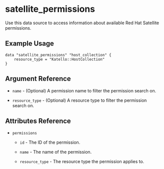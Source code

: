 # satellite\_permissions

Use this data source to access information about available Red Hat Satellite permissions.

## Example Usage

```hcl
data "satellite_permissions" "host_collection" {
    resource_type = "Katello::HostCollection"
}
```

## Argument Reference

* `name` - (Optional) A permission name to filter the permission search on.

* `resource_type` - (Optional) A resource type to filter the permission search on.

## Attributes Reference

* `permissions`

  * `id` - The ID of the permission.

  * `name` - The name of the permission.

  * `resource_type` - The resource type the permission applies to.
